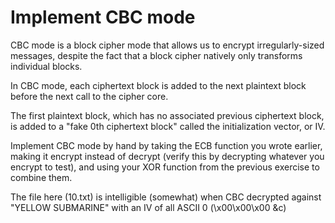 # Implement CBC mode

CBC mode is a block cipher mode that allows us to encrypt irregularly-sized messages, despite the fact that a block cipher natively only transforms individual blocks.

In CBC mode, each ciphertext block is added to the next plaintext block before the next call to the cipher core.

The first plaintext block, which has no associated previous ciphertext block, is added to a "fake 0th ciphertext block" called the initialization vector, or IV.

Implement CBC mode by hand by taking the ECB function you wrote earlier, making it encrypt instead of decrypt (verify this by decrypting whatever you encrypt to test), and using your XOR function from the previous exercise to combine them.

The file here (10.txt) is intelligible (somewhat) when CBC decrypted against "YELLOW SUBMARINE" with an IV of all ASCII 0 (\x00\x00\x00 &c) 
